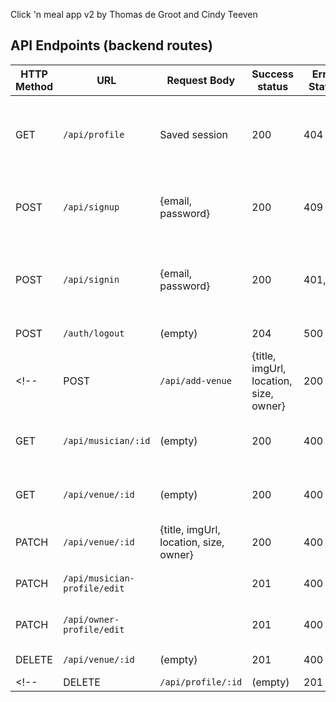 Click 'n meal app v2 by Thomas de Groot and Cindy Teeven

## API Endpoints (backend routes)


| HTTP Method | URL                         | Request Body                 | Success status | Error Status | Description                                                  |
| ----------- | --------------------------- | ---------------------------- | -------------- | ------------ | ------------------------------------------------------------ |
| GET         | `/api/profile`              | Saved session                | 200            | 404          | Check if user is logged in and return profile page           |
| POST        | `/api/signup`               | {email, password}            | 200            | 409          |  Checks if user doesn't already exist(409)                   |
| POST        | `/api/signin`               | {email, password}            | 200            | 401,500      | Check if passwords match (401), if user exists (500)         |
| POST        | `/auth/logout`              | (empty)                      | 204            | 500          | Logs out the user                                            |
<!-- | POST        | `/api/add-venue`             | {title, imgUrl, location, size, owner}  | 200   | 400        | Adds a new venue to owner's venue list   |
| GET         | `/api/musician/:id`          | (empty)                      | 200          | 400             | Show musician details with given id    |
| GET         | `/api/venue/:id`             | (empty)                      | 200          | 400             | Show venue details with the given id     |
| PATCH       | `/api/venue/:id`             | {title, imgUrl, location, size, owner} | 200   | 400          | Edits the venue with the given id   |
| PATCH       | `/api/musician-profile/edit` |                              | 201            | 400          | Show specific element    |
| PATCH       | `/api/owner-profile/edit`    |                              | 201            | 400          | Show specific element    |
| DELETE      | `/api/venue/:id`             | (empty)                      | 201            | 400          | Delete venue                                              | -->
<!-- | DELETE      | `/api/profile/:id`           | (empty)                      | 201            | 400          | Delete musician profile           | -->